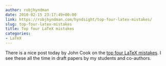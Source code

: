 ```yaml
---
author: robjhyndman
date: 2010-02-15 23:17:49+00:00
link: https://robjhyndman.com/hyndsight/top-four-latex-mistakes/
slug: top-four-latex-mistakes
title: Top four LaTeX mistakes
categories:
- LaTeX
---
```


There is a nice post today by John Cook on the [top four LaTeX mistakes](http://www.johndcook.com/blog/2010/02/15/top-latex-mistakes/). I see these all the time in draft papers by my students and co-authors.
